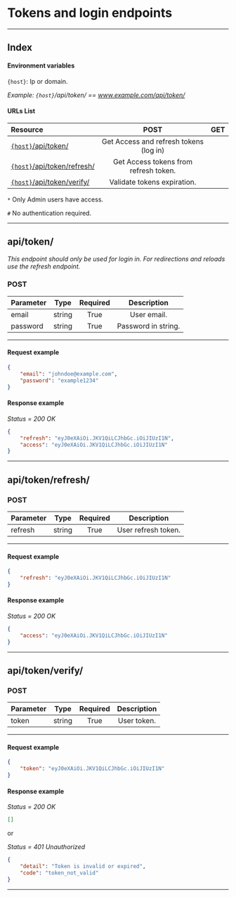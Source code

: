 # Tokens and login endpoints
---

## Index

#### Environment variables

`{host}`: Ip or domain.

*Example: `{host}`/api/token/ == www.example.com/api/token/*

#### URLs List

| Resource                                         | POST                                   | GET                            |
| :----                                            |     :-----:                            | :---:                          |
| [`{host}`/api/token/][1]                         | Get Access and refresh tokens (log in) ||
| [`{host}`/api/token/refresh/][2]                 | Get Access tokens from refresh token.  ||
| [`{host}`/api/token/verify/][3]                  | Validate tokens expiration.            ||

`*` Only Admin users have access.

`#` No authentication required.

---

## api/token/

*This endpoint should only be used for login in. For redirections and reloads use the refresh endpoint.*

### POST

| Parameter             | Type   | Required | Description          |
| :---                  | :---:  | :---:    | :---:                |
| email                 | string | True     | User email.          |
| password              | string | True     | Password in string.   |

---

#### Request example

```json
{
    "email": "johndoe@example.com",
    "password": "example1234"
}
```

#### Response example

*Status = 200 OK*
```json
{
    "refresh": "eyJ0eXAiOi.JKV1QiLCJhbGc.iOiJIUzI1N",
    "access": "eyJ0eXAiOi.JKV1QiLCJhbGc.iOiJIUzI1N"
}
```
---

## api/token/refresh/

### POST

| Parameter      | Type   | Required | Description          |
| :---           | :---:  | :---:    | :---:                |
| refresh        | string | True     | User refresh token.  |

---

#### Request example

```json
{
    "refresh": "eyJ0eXAiOi.JKV1QiLCJhbGc.iOiJIUzI1N"
}
```

#### Response example

*Status = 200 OK*
```json
{
    "access": "eyJ0eXAiOi.JKV1QiLCJhbGc.iOiJIUzI1N"
}
```
---


## api/token/verify/

### POST

| Parameter      | Type   | Required | Description       |
| :---           | :---:  | :---:    | :---:             |
| token          | string | True     | User token.       |

---

#### Request example

```json
{
    "token": "eyJ0eXAiOi.JKV1QiLCJhbGc.iOiJIUzI1N"
}
```

#### Response example

*Status = 200 OK*
```json
[]
```
or

*Status = 401 Unauthorized*
```json
{
    "detail": "Token is invalid or expired",
    "code": "token_not_valid"
}
```
---

[1]: #apitoken
[2]: #apitokenrefresh
[3]: #apitokenverify